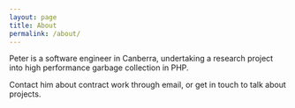 ```yaml
---
layout: page
title: About
permalink: /about/
---
```


Peter is a software engineer in Canberra, undertaking a research project into high performance
garbage collection in PHP. 

Contact him about contract work through email, or get in touch to talk about projects.

